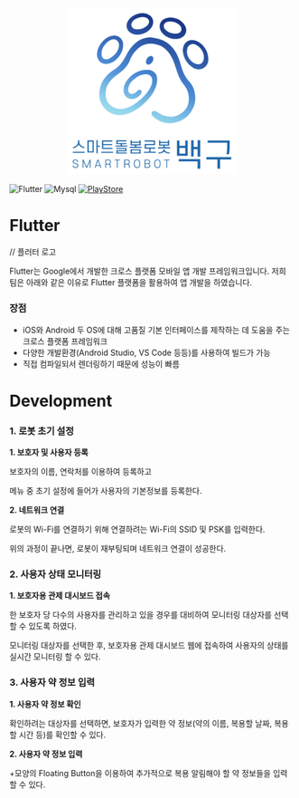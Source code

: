 <div align="center"><img src="../images/109_logo_ver.png" width="300">
</div>

![Flutter](https://img.shields.io/badge/Flutter-1.22.2-green)
![Mysql](https://img.shields.io/badge/MySQL-5.7.32-blueviolet)
[![PlayStore](https://img.shields.io/badge/Google%20Play%20Store-HERE-red)](https://play.google.com/store/apps/details?id=swm.app109)

# Flutter 

// 플러터 로고

Flutter는 Google에서 개발한 크로스 플랫폼 모바일 앱 개발 프레임워크입니다. 저희 팀은 아래와 같은 이유로 Flutter 플랫폼을 활용하여 앱 개발을 하였습니다.

### 장점
- iOS와 Android 두 OS에 대해 고품질 기본 인터페이스를 제작하는 데 도움을 주는 크로스 플랫폼 프레임워크
- 다양한 개발환경(Android Studio, VS Code 등등)를 사용하여 빌드가 가능
- 직접 컴파일되서 렌더링하기 때문에 성능이 빠름

# Development
### 1. 로봇 초기 설정
**1. 보호자 및 사용자 등록**
 
보호자의 이름, 연락처를 이용하여 등록하고

메뉴 중 초기 설정에 들어가 사용자의 기본정보를 등록한다.


**2. 네트워크 연결**

로봇의 Wi-Fi를 연결하기 위해 연결하려는 Wi-Fi의 SSID 및 PSK를 입력한다.

위의 과정이 끝나면, 로봇이 재부팅되며 네트워크 연결이 성공한다.


### 2. 사용자 상태 모니터링


**1. 보호자용 관제 대시보드 접속**

한 보호자 당 다수의 사용자를 관리하고 있을 경우를 대비하여 모니터링 대상자를 선택할 수 있도록 하였다.

모니터링 대상자를 선택한 후, 보호자용 관제 대시보드 웹에 접속하여 사용자의 상태를 실시간 모니터링 할 수 있다.


### 3. 사용자 약 정보 입력

**1. 사용자 약 정보 확인**

확인하려는 대상자를 선택하면, 보호자가 입력한 약 정보(약의 이름, 복용할 날짜, 복용할 시간 등)를 확인할 수 있다.

**2. 사용자 약 정보 입력**

+모양의 Floating Button을 이용하여 추가적으로 복용 알림해야 할 약 정보들을 입력할 수 있다.
